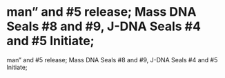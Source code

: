 # man” and #5 release; Mass DNA Seals #8 and #9, J-DNA Seals #4 and #5 Initiate;

man” and #5 release; Mass DNA Seals #8 and #9, J-DNA Seals #4 and #5 Initiate;